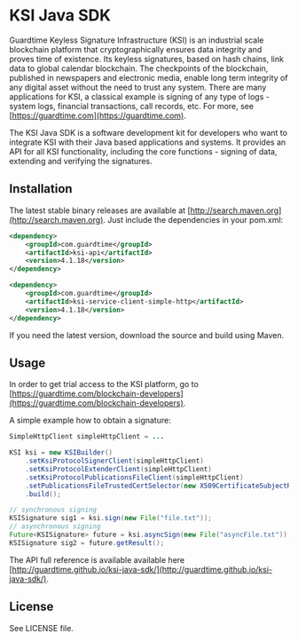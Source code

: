 # KSI Java SDK #
Guardtime Keyless Signature Infrastructure (KSI) is an industrial scale blockchain platform that cryptographically 
ensures data integrity and proves time of existence. Its keyless signatures, based on hash chains, link data to global 
calendar blockchain. The checkpoints of the blockchain, published in newspapers and electronic media, enable long term 
integrity of any digital asset without the need to trust any system. There are many applications for KSI, a classical 
example is signing of any type of logs - system logs, financial transactions, call records, etc. For more, 
see [https://guardtime.com](https://guardtime.com).

The KSI Java SDK is a software development kit for developers who want to integrate KSI with their Java based applications 
and systems. It provides an API for all KSI functionality, including the core functions - signing of data, extending 
and verifying the signatures.

## Installation ##

The latest stable binary releases are available at [http://search.maven.org](http://search.maven.org). Just include the
dependencies in your pom.xml:

```xml
<dependency>
    <groupId>com.guardtime</groupId>
    <artifactId>ksi-api</artifactId>
    <version>4.1.18</version>
</dependency>

<dependency>
    <groupId>com.guardtime</groupId>
    <artifactId>ksi-service-client-simple-http</artifactId>
    <version>4.1.18</version>
</dependency>
```
If you need the latest version, download the source and build using Maven.

## Usage ##

In order to get trial access to the KSI platform, go to [https://guardtime.com/blockchain-developers](https://guardtime.com/blockchain-developers).

A simple example how to obtain a signature:
```java
SimpleHttpClient simpleHttpClient = ...

KSI ksi = new KSIBuilder()
    .setKsiProtocolSignerClient(simpleHttpClient)
    .setKsiProtocolExtenderClient(simpleHttpClient)
    .setKsiProtocolPublicationsFileClient(simpleHttpClient)
    .setPublicationsFileTrustedCertSelector(new X509CertificateSubjectRdnSelector("E=test@test.com"))
    .build();

// synchronous signing
KSISignature sig1 = ksi.sign(new File("file.txt"));
// asynchronous signing
Future<KSISignature> future = ksi.asyncSign(new File("asyncFile.txt"));
KSISignature sig2 = future.getResult();
```
The API full reference is available available here [http://guardtime.github.io/ksi-java-sdk/](http://guardtime.github.io/ksi-java-sdk/).

## License ##

See LICENSE file.